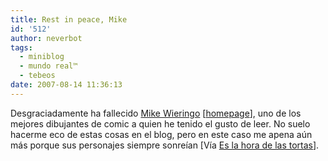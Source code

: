 ```yaml
---
title: Rest in peace, Mike
id: '512'
author: neverbot
tags:
  - miniblog
  - mundo real™
  - tebeos
date: 2007-08-14 11:36:13
---
```


Desgraciadamente ha fallecido [Mike Wieringo](http://en.wikipedia.org/wiki/Mike_Wieringo) \[[homepage](http://www.mikewieringo.com/)\], uno de los mejores dibujantes de comic a quien he tenido el gusto de leer. No suelo hacerme eco de estas cosas en el blog, pero en este caso me apena aún más porque sus personajes siempre sonreían \[Vía [Es la hora de las tortas](http://www.eslahoradelastortas.com/?p=5559)\].
